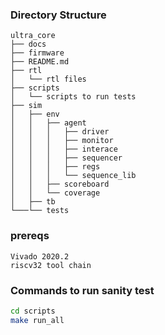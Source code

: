 ### Directory Structure
```
ultra_core
├── docs
├── firmware
├── README.md
├── rtl
│   └── rtl files
├── scripts
│   └── scripts to run tests
├── sim
│   ├── env
│   │   ├── agent
│   │   │   ├── driver
│   │   │   ├── monitor
│   │   │   ├── interace
│   │   │   ├── sequencer
│   │   │   ├── regs
│   │   │   └── sequence_lib
│   │   ├── scoreboard
│   │   └── coverage
│   ├── tb
└───└── tests
```

### prereqs
```
Vivado 2020.2
riscv32 tool chain
```

### Commands to run sanity test
```bash
cd scripts
make run_all
```